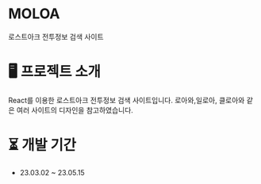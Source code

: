 # MOLOA

로스트아크 전투정보 검색 사이트

# 🖥 프로젝트 소개

React를 이용한 로스트아크 전투정보 검색 사이트입니다. 
로아와,일로아, 클로아와 같은 여러 사이트의 디자인을 참고하였습니다.

# ⏳ 개발 기간

* 23.03.02 ~ 23.05.15

